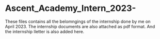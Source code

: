 # Ascent_Academy_Intern_2023-
These files contains all the belomngings of the internship done by me on April 2023. The internship documents are also attached as pdf format. And the internship lletter is also added here.
